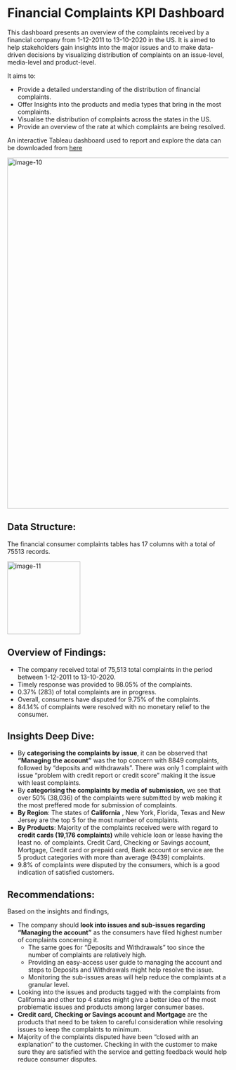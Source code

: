 # Financial Complaints KPI Dashboard
This dashboard presents an overview of the complaints received by a financial company from 1-12-2011 to 13-10-2020 in the US. It is aimed to help stakeholders gain insights into the major issues and to make data-driven decisions by visualizing distribution of complaints on an issue-level, media-level and product-level.

It aims to:

- Provide a detailed understanding of the distribution of financial complaints.
- Offer Insights into the products and media types that bring in the most complaints.
- Visualise the distribution of complaints across the states in the US.
- Provide an overview of the rate at which complaints are being resolved.

An interactive Tableau dashboard used to report and explore the data can be downloaded from [here](https://github.com/Lakshya-attavar/FinancialComplaints-Tableau/blob/main/Financial%20complaint%20dashboard.twb)

<p align="centre">
<img width="800" alt="image-10" src="https://github.com/user-attachments/assets/ead8524d-e279-495e-ac9f-3203ec6ee222" />
</p>

## Data Structure:

The financial consumer complaints tables has 17 columns with a total of 75513 records.

<p align="centre">
<img width="166" alt="image-11" src="https://github.com/user-attachments/assets/5f04de95-8c26-4b03-a677-b780165ce8b3" />
</p>

## Overview of Findings:

- The company received total of 75,513 total complaints in the period between 1-12-2011 to 13-10-2020.
- Timely response was provided to 98.05% of the complaints.
- 0.37% (283) of total complaints are in progress.
- Overall, consumers have disputed for 9.75% of the complaints.
- 84.14% of complaints were resolved with no monetary relief to the consumer.

## Insights Deep Dive:

- By **categorising the complaints by issue**, it can be observed that **“Managing the account”** was the top concern with 8849 complaints, followed by “deposits and withdrawals”. There was only 1 complaint with issue “problem with credit report or credit score” making it the issue with least complaints.
- By **categorising the complaints by media of submission,**  we see that over 50% (38,036) of the complaints were submitted by web making it the most preffered mode for submission of complaints.
- **By Region**: The states of **California** , New York, Florida, Texas and New Jersey are the top 5 for the most number of complaints.
- **By Products**: Majority of the complaints received were with regard to **credit cards (19,176 complaints)** while vehicle loan or lease having the least no. of complaints. Credit Card, Checking or Savings account, Mortgage, Credit card or prepaid card, Bank account or service are the 5 product categories with more than average (9439) complaints.
- 9.8% of complaints were disputed by the consumers, which is a good indication of satisfied customers.

## Recommendations:

Based on the insights and findings,

- The company should **look into issues and sub-issues regarding “Managing the account”** as the consumers have filed highest number of complaints concerning it.
    - The same goes for “Deposits and Withdrawals” too since the number of complaints are relatively high.
    - Providing an easy-access user guide to managing the account and steps to Deposits and Withdrawals might help resolve the issue.
    - Monitoring the sub-issues areas will help reduce the complaints at a granular level.
- Looking into the issues and products tagged with the complaints from California and other top 4 states might give a better idea of the most problematic issues and products among larger consumer bases.
- **Credit card,  Checking or Savings account and Mortgage** are the products that need to be taken to careful consideration while resolving issues to keep the complaints to minimum.
- Majority of the complaints disputed have been “closed with an explanation” to the customer. Checking in with the customer to make sure they are satisfied with the service and getting feedback would help reduce consumer disputes.
